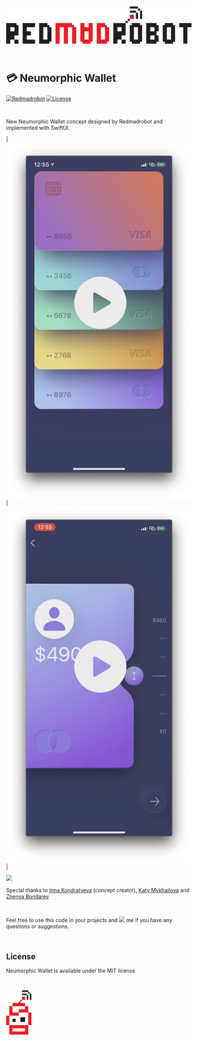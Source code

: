 [![Redmadrobot](https://github.com/RedMadRobot/NeumorphicWallet/blob/master/header.svg)](http://redmadrobot.com)

<br />

#  💳 Neumorphic Wallet
[![Redmadrobot](https://img.shields.io/badge/made%20by%20robots-for%20humans-EB5440.svg)](https://github.com/RedMadRobot) [![License](https://img.shields.io/badge/license-MIT-green.svg)](https://github.com/RedMadRobot/NeumorphicWallet/blob/master/LICENSE)

<br />

New Neumorphic Wallet concept designed by Redmadrobot and implemented with SwiftUI.

|[![Watch the video](https://github.com/RedMadRobot/NeumorphicWallet/blob/master/preview-1.png)](https://youtu.be/0rzUMX92Z84)|[![Watch the video](https://github.com/RedMadRobot/NeumorphicWallet/blob/master/preview-2.png)](https://youtu.be/0rzUMX92Z84)|

<img src="https://github.com/RedMadRobot/NeumorphicWallet/blob/master/preview.gif" width="400" />

<br />

Special thanks to [Inna Kondratyeva](https://www.facebook.com/koninner) (concept creator), [Katy Mykhailova](https://www.facebook.com/katymykhailova) and [Zhenya Bondarev](https://www.facebook.com/bondarev.eu)

<br />


Feel free to use this code in your projects and [![](https://img.shields.io/twitter/url/http/shields.io.svg?style=social)](https://twitter.com/Firmach) me if you have any questions or suggestions.

<br />

## License

Neumorphic Wallet is available under the MIT license.

<br />

[![Redmadrobot](https://github.com/RedMadRobot/NeumorphicWallet/blob/master/robot.svg)](http://redmadrobot.com)
